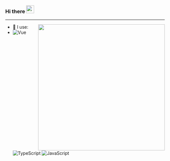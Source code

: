 ### Hi there <img src="https://media.giphy.com/media/hvRJCLFzcasrR4ia7z/giphy.gif" width="25px">



---

<img align="right" width="400" src="https://github-readme-stats.vercel.app/api?username=Linjianwei99&show_icons=true">
  
- 🚀 I use:
- ![Vue](https://img.shields.io/badge/-Vue-green?style=plastic&logo=Vue)
  ![TypeScript](https://img.shields.io/badge/-TypeScript-blue?style=plastic&logo=typescript)
  ![JavaScript](https://img.shields.io/badge/-JavaScript-black?style=plastic&logo=javascript)
 
  
<!--   <img align="right" width="400" src="https://github-readme-stats.vercel.app/api/top-langs/?username=Linjianwei99&layout=compact&show_icons=true"> -->

  
  
  
<!--
**Linjianwei99/Linjianwei99** is a ✨ _special_ ✨ repository because its `README.md` (this file) appears on your GitHub profile.

Here are some ideas to get you started:

- 🔭 I’m currently working on ...
- 🌱 I’m currently learning ...
- 👯 I’m looking to collaborate on ...
- 🤔 I’m looking for help with ...
- 💬 Ask me about ...
- 📫 How to reach me: ...
- 😄 Pronouns: ...
- ⚡ Fun fact: ...
-->
